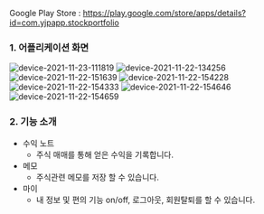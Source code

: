 Google Play Store : https://play.google.com/store/apps/details?id=com.yjpapp.stockportfolio

### 1. 어플리케이션 화면
![device-2021-11-23-111819](https://user-images.githubusercontent.com/54883589/143977444-fb021a1d-6df0-4886-9970-b2585c0e2a00.png)
![device-2021-11-22-134256](https://user-images.githubusercontent.com/54883589/143977458-de1e439f-d6c5-4a38-81b5-5510e10b8bbf.png)
![device-2021-11-22-151639](https://user-images.githubusercontent.com/54883589/143977460-66e80d9a-4c4d-41ba-aa65-e385931ef1e4.png)
![device-2021-11-22-154228](https://user-images.githubusercontent.com/54883589/143977461-c606047b-9c18-43df-9afa-31b53cf8f5c6.png)
![device-2021-11-22-154333](https://user-images.githubusercontent.com/54883589/143977462-1df3ba2c-3c7b-4720-8830-15a4215814bb.png)
![device-2021-11-22-154646](https://user-images.githubusercontent.com/54883589/143977463-747b41a8-e288-4d64-a9db-b749d0a79b80.png)
![device-2021-11-22-154659](https://user-images.githubusercontent.com/54883589/143977464-bef7ab41-b8c2-442f-9931-4a73eec6655c.png)

### 2. 기능 소개
- 수익 노트
  - 주식 매매를 통해 얻은 수익을 기록합니다.
- 메모
  - 주식관련 메모를 저장 할 수 있습니다.
- 마이
  - 내 정보 및 편의 기능 on/off, 로그아웃, 회원탈퇴를 할 수 있습니다. 
